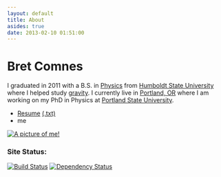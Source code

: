 ```yaml
---
layout: default
title: About
asides: true
date: 2013-02-10 01:51:00
---
```

<div>
<h1>Bret Comnes</h1>
<p>I graduated in 2011 with a B.S. in <a href="http://www.humboldt.edu/physics/">Physics</a> from <span><a href="http://www.humboldt.edu/" >Humboldt State University</a></span> where I helped study <a href="http://www.humboldt.edu/physics/gravitational-lab.html">gravity</a>.  I currently live in <span><a href="https://maps.google.com/maps?q=Portland+OR">Portland, OR</a></span> where I am working on my PhD in Physics at <span><a href="http://pdx.edu">Portland State University</a></span>.</p>

<ul>
<li><a href="/assets/resume/Bret_Comnes_CV_Public.pdf">Resume</a> <a href="/assets/resume/Bret-Comnes-Public.txt">(.txt)</a></li>
<li><i class="icon-envelope"></i> <script type="text/javascript" src="/assets/js/email.js"> </script> me</li>
</ul>

<a href="http://www.flickr.com/photos/bretc/">
<img src="http://www.gravatar.com/avatar/8d8b82740cb7ca994449cccd1dfdef5f?s=200" class="img-polaroid" alt="A picture of me!">
</a>
</div>

### Site Status:
[![Build Status](https://travis-ci.org/bcomnes/bcomnes.github.io.png?branch=master)](https://travis-ci.org/bcomnes/bcomnes.github.io)
[![Dependency Status](https://gemnasium.com/bcomnes/bcomnes.github.io.png)](https://gemnasium.com/bcomnes/bcomnes.github.io)
